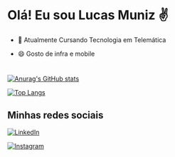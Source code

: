 # Olá! Eu sou Lucas Muniz ✌️

- 📖 Atualmente Cursando Tecnologia em Telemática
- 😄 Gosto de infra e mobile

  #

[![Anurag's GitHub stats](https://github-readme-stats.vercel.app/api?username=Progamadordepretendencia&show_icons=true&theme=transparent)](https://github.com/anuraghazra/github-readme-stats)

[![Top Langs](https://github-readme-stats.vercel.app/api/top-langs/?username=Progamadordepretendencia&layout=donut)](https://github.com/anuraghazra/github-readme-stats)

## Minhas redes sociais

[![LinkedIn](https://img.shields.io/badge/LinkedIn-000?style=for-the-badge&logo=linkedin&logoColor=0E76A8)](https://www.linkedin.com/in/lucas-muniz-90810423b/)

[![Instagram](https://img.shields.io/badge/Gmail-D14836?style=for-the-badge&logo=gmail&logoColor=white)](lucasmunizalves09@gmail.com)
